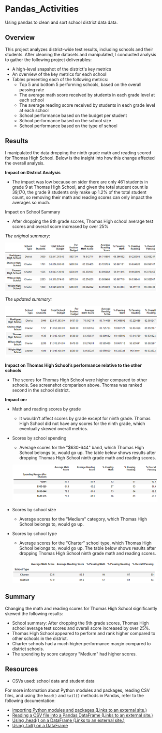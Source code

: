 # Pandas_Activities
Using pandas to clean and sort school district data data. 

## Overview

This project analyzes district-wide test results, including schools and their students.  After cleaning the datasets and manipulated, I conducted analysis to gather the following project deliverables:

- A high-level snapshot of the district's key metrics
- An overview of the key metrics for each school
- Tables presenting each of the following metrics:
  - Top 5 and bottom 5 performing schools, based on the overall passing rate
  - The average math score received by students in each grade level at each school
  - The average reading score received by students in each grade level at each school
  - School performance based on the budget per student
  - School performance based on the school size 
  - School performance based on the type of school

## Results 

I manipulated the data dropping the ninth grade math and reading scored for Thomas High School. Below is the insight into how this change affected the overall analysis. 

**Impact on District Analysis**

- The impact was low because on sider there are only 461 students in grade 9 at Thomas High School, and given the total student count is 39,170, the grade 9 students only make up 1.2% of the total student count, so removing their math and reading scores can only impact the averages so much.

Impact on School Summary

- After dropping the 9th grade scores, Thomas High school average test scores and overall score increased by over 25%

*The original summary*:

![per_school_summary_original](./Resources/per_school_summary_original.png)

*The updated summary:*

![per_school_summary_original](./Resources/per_school_summary_updated.png)

**Impact on Thomas High School’s performance relative to the other schools**

- The scores for Thomas High School were higher compared to other schools. See screenshot comparison above. Thomas was ranked second in the school district. 

**Impact on:** 

- Math and reading scores by grade

  - It wouldn't affect scores by grade except for ninth grade. Thomas High School did not have any scores for the ninth grade, which eventually skewed overall metrics.  

- Scores by school spending

  - Average scores for the "$630-644" band, which Thomas High School belongs to, would go up. The table below shows results after dropping Thomas High School ninth grade math and reading scores.

  ![school_spending_updated](./Resources/school_spending_updated.png)

- Scores by school size

  - Average scores for the "Medium" category, which Thomas High School belongs to, would go up.

- Scores by school type

  - Average scores for the "Charter" school type, which Thomas High School belongs to, would go up. The table below shows results after dropping Thomas High School ninth grade math and reading scores.

  ![scores_per_school_type_updated](./Resources/scores_per_school_type_updated.png)

## Summary

Changing the math and reading scores for Thomas High School significantly skewed the following results:

- School summary: After dropping the 9th grade scores, Thomas High school average test scores and overall score increased by over 25%.
- Thomas High School appeared to perform and rank higher compared to other schools in the district.
- Charter schools had a much higher performance margin compared to district schools.
- The spending by score category "Medium" had higher scores. 

## Resources

- CSVs used: school data and student data

For more information about Python modules and packages, reading CSV files, and using the `head()` and `tail()` methods in Pandas, refer to the following documentation:

- [Importing Python modules and packages (Links to an external site.)](https://www.pythonlikeyoumeanit.com/Module5_OddsAndEnds/Modules_and_Packages.html)
- [Reading a CSV file into a Pandas DataFrame (Links to an external site.)](https://pandas.pydata.org/pandas-docs/stable/reference/api/pandas.read_csv.html)
- [Using .head() on a DataFrame (Links to an external site.)](https://pandas.pydata.org/pandas-docs/stable/reference/api/pandas.DataFrame.head.html)
- [Using .tail() on a DataFrame](https://pandas.pydata.org/pandas-docs/stable/reference/api/pandas.DataFrame.tail.html)
